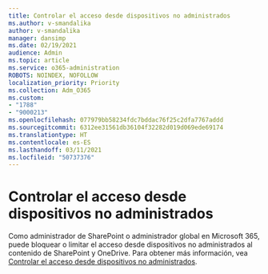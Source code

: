 ```yaml
---
title: Controlar el acceso desde dispositivos no administrados
ms.author: v-smandalika
author: v-smandalika
manager: dansimp
ms.date: 02/19/2021
audience: Admin
ms.topic: article
ms.service: o365-administration
ROBOTS: NOINDEX, NOFOLLOW
localization_priority: Priority
ms.collection: Adm_O365
ms.custom:
- "1788"
- "9000213"
ms.openlocfilehash: 077979bb58234fdc7bddac76f25c2dfa7767addd
ms.sourcegitcommit: 6312ee31561db36104f32282d019d069ede69174
ms.translationtype: HT
ms.contentlocale: es-ES
ms.lasthandoff: 03/11/2021
ms.locfileid: "50737376"
---
```

# <a name="control-the-access-from-unmanaged-devices"></a>Controlar el acceso desde dispositivos no administrados

Como administrador de SharePoint o administrador global en Microsoft 365, puede bloquear o limitar el acceso desde dispositivos no administrados al contenido de SharePoint y OneDrive. Para obtener más información, vea [Controlar el acceso desde dispositivos no administrados](https://docs.microsoft.com/sharepoint/control-access-from-unmanaged-devices).